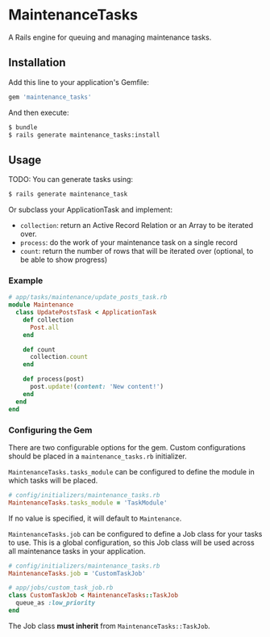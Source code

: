 # MaintenanceTasks

A Rails engine for queuing and managing maintenance tasks.

## Installation

Add this line to your application's Gemfile:

```ruby
gem 'maintenance_tasks'
```

And then execute:

```bash
$ bundle
$ rails generate maintenance_tasks:install
```

## Usage

TODO: You can generate tasks using:

```bash
$ rails generate maintenance_task
```

Or subclass your ApplicationTask and implement:

* `collection`: return an Active Record Relation or an Array to be iterated
  over.
* `process`: do the work of your maintenance task on a single record
* `count`: return the number of rows that will be iterated over (optional,
  to be able to show progress)

### Example

```ruby
# app/tasks/maintenance/update_posts_task.rb
module Maintenance
  class UpdatePostsTask < ApplicationTask
    def collection
      Post.all
    end

    def count
      collection.count
    end

    def process(post)
      post.update!(content: 'New content!')
    end
  end
end
```

### Configuring the Gem

There are two configurable options for the gem.
Custom configurations should be placed in a `maintenance_tasks.rb` initializer.

`MaintenanceTasks.tasks_module` can be configured to define the module in which
tasks will be placed.
```ruby
# config/initializers/maintenance_tasks.rb
MaintenanceTasks.tasks_module = 'TaskModule'
```
If no value is specified, it will default to `Maintenance`.

`MaintenanceTasks.job` can be configured to define a Job class for your tasks
to use. This is a global configuration, so this Job class will be used across
all maintenance tasks in your application. 
```ruby
# config/initializers/maintenance_tasks.rb
MaintenanceTasks.job = 'CustomTaskJob'

# app/jobs/custom_task_job.rb
class CustomTaskJob < MaintenanceTasks::TaskJob
  queue_as :low_priority 
end
```
The Job class **must inherit** from `MaintenanceTasks::TaskJob`.
